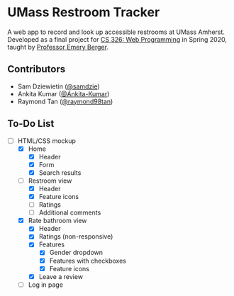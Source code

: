 # UMass Restroom Tracker
A web app to record and look up accessible restrooms at UMass Amherst. Developed as a final project for [CS 326: Web Programming](http://web-programming.org/) in Spring 2020, taught by [Professor Emery Berger](https://emeryberger.com/).

## Contributors
* Sam Dziewietin ([@samdzie](https://github.com/samdzie))
* Ankita Kumar ([@Ankita-Kumar](https://github.com/Ankita-Kumar))
* Raymond Tan ([@raymond98tan](https://github.com/raymond98tan))

## To-Do List
- [ ] HTML/CSS mockup
  - [x] Home
    - [x] Header
    - [x] Form
    - [x] Search results
  - [ ] Restroom view
    - [x] Header
    - [x] Feature icons
    - [ ] Ratings
    - [ ] Additional comments
  - [x] Rate bathroom view
    - [x] Header
    - [x] Ratings (non-responsive)
    - [x] Features 
      - [x] Gender dropdown
      - [x] Features with checkboxes
      - [x] Feature icons
    - [x] Leave a review
  - [ ] Log in page

